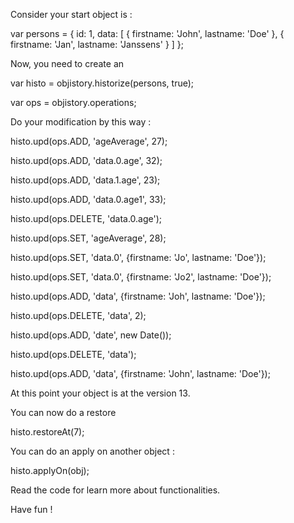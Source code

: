 Consider your start object is :

var persons = {
    id: 1,
    data: [
        {
            firstname: 'John',
            lastname: 'Doe'
        },
        {
            firstname: 'Jan',
            lastname: 'Janssens'
        }
    ]
};

Now, you need to create an 

var histo = objistory.historize(persons, true);

var ops = objistory.operations;

Do your modification by this way :

histo.upd(ops.ADD, 'ageAverage', 27);

histo.upd(ops.ADD, 'data.0.age', 32);

histo.upd(ops.ADD, 'data.1.age', 23);

histo.upd(ops.ADD, 'data.0.age1', 33);

histo.upd(ops.DELETE, 'data.0.age');

histo.upd(ops.SET, 'ageAverage', 28);

histo.upd(ops.SET, 'data.0', {firstname: 'Jo', lastname: 'Doe'});

histo.upd(ops.SET, 'data.0', {firstname: 'Jo2', lastname: 'Doe'});

histo.upd(ops.ADD, 'data', {firstname: 'Joh', lastname: 'Doe'});

histo.upd(ops.DELETE, 'data', 2);

histo.upd(ops.ADD, 'date', new Date());

histo.upd(ops.DELETE, 'data');

histo.upd(ops.ADD, 'data', {firstname: 'John', lastname: 'Doe'});

At this point your object is at the version 13.

You can now do a restore 

histo.restoreAt(7);

You can do an apply on another object :

histo.applyOn(obj);
       
Read the code for learn more about functionalities.

Have fun !       